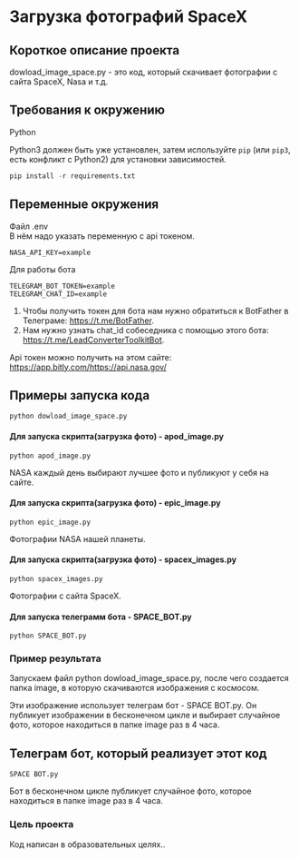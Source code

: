 # Загрузка фотографий SpaceX

## Короткое описание проекта
dowload_image_space.py - это код, который скачивает фотографии с сайта SpaceX, Nasa и т.д.


## Требования к окружению
Python

Python3 должен быть уже установлен,
затем используйте `pip` (или `pip3`, есть конфликт с Python2) для установки зависимостей.
```python
pip install -r requirements.txt
```

## Переменные окружения
Файл .env      
В нём надо указать переменную с api токеном.
```
NASA_API_KEY=example
```

Для работы бота
```
TELEGRAM_BOT_TOKEN=example
TELEGRAM_CHAT_ID=example
```
1. Чтобы получить токен для бота нам нужно обратиться к BotFather в Телеграме: https://t.me/BotFather.
2. Нам нужно узнать chat_id собеседника с помощью этого бота: https://t.me/LeadConverterToolkitBot.

Api токен можно получить на этом сайте: https://app.bitly.com/https://api.nasa.gov/

## Примеры запуска кода
```
python dowload_image_space.py
```

#### Для запуска скрипта(загрузка фото) - apod_image.py
```
python apod_image.py
```
NASA каждый день выбирают лучшее фото и публикуют у себя на сайте.

#### Для запуска скрипта(загрузка фото) - epic_image.py
```
python epic_image.py
```
Фотографии NASA нашей планеты.

#### Для запуска скрипта(загрузка фото) - spacex_images.py
```
python spacex_images.py
```
Фотографии с сайта SpaceX.

#### Для запуска телеграмм бота - SPACE_BOT.py
```
python SPACE_BOT.py
```

### Пример результата

Запускаем файл python dowload_image_space.py, после чего
создается папка image, в которую скачиваются изображения с космосом.

Эти изображение использует телеграм бот - SPACE BOT.py.
Он публикует изображении в бесконечном цикле и выбирает случайное фото, которое находиться в папке image раз в 4 часа.


## Телеграм бот, который реализует этот код

```
SPACE BOT.py
```




Бот в бесконечном цикле публикует случайное фото, которое находиться в папке image раз в 4 часа.



### Цель проекта

Код написан в образовательных целях..
